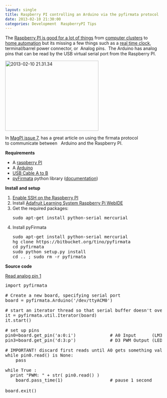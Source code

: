 ```yaml
---
layout: single
title: Raspberry PI controlling an Arduino via the pyfirmata protocol 
date: 2013-02-10 21:30:00
categories: Development  RaspberryPI Tips
---
```

The <a href="http://reviews.cnet.co.uk/desktops/25-fun-things-to-do-with-a-raspberry-pi-50009851/">Raspberry PI is good for a lot of things</a> from <a href="http://www.engadget.com/2012/09/13/supercomputer-built-from-raspberry-pi-and-lego/">computer clusters</a> to <a href="http://www.instructables.com/id/Raspberry-Pi-GPIO-home-automation/">home automation</a> but its missing a few things such as a <a href="http://learn.adafruit.com/adding-a-real-time-clock-to-raspberry-pi/overview">real time clock</a>, terminal/barrel power connector, or  Analog pins.  The Arduino has analog pins that can be read by the USB virtual serial port from the Raspberry PI.

<img class="alignright size-medium wp-image-3168" alt="2013-02-10 21.31.34" src="/public/uploads/2013/02/2013-02-10-21.31.34-300x225.jpg" width="300" height="225" />

In <a href="http://ex.ploit.ws/themagpi/The_MagPi_issue_7.pdf">MagPI issue 7</a>, has a great article on using the firmata protocol to communicate between   Arduino and the Raspberry PI.

<strong>Requirements</strong>
<ul>
	<li>A <a href="http://www.raspberrypi.org/">raspberry PI</a></li>
	<li>A <a href="http://www.arduino.cc/">Arduino</a></li>
	<li><a href="https://www.sparkfun.com/products/512">USB Cable A to B</a></li>
	<li><a href="https://github.com/tino/pyFirmata">pyFirmata</a> python library (<a href="https://readthedocs.org/projects/pyfirmata/">documentation</a>)</li>
</ul>
<strong>Install and setup </strong>
<ol>
	<li><a href="http://learn.adafruit.com/adafruits-raspberry-pi-lesson-6-using-ssh">Enable SSH on the Raspberry PI</a></li>
	<li>Install <a href="http://learn.adafruit.com/webide/overview">Adafruit Learning System Raspberry Pi WebIDE</a></li>
	<li>Get the required packages:
<pre>sudo apt-get install python-serial mercurial</pre>
</li>
	<li>Install pyFirmata
<pre>sudo apt-get install python-serial mercurial
hg clone https://bitbucket.org/tino/pyfirmata
cd pyfirmata
sudo python setup.py install
cd .. ; sudo rm -r pyfirmata</pre>
</li>
</ol>
<strong>Source code </strong>

<a href="https://gist.github.com/anonymous/4752636">Read analog pin 1</a>
<pre>import pyfirmata

# Create a new board, specifying serial port
board = pyfirmata.Arduino('/dev/ttyACM0')

# start an iterator thread so that serial buffer doesn't overflow
it = pyfirmata.util.Iterator(board)
it.start()

# set up pins
pin0=board.get_pin('a:0:i')             # A0 Input      (LM35)
pin3=board.get_pin('d:3:p')             # D3 PWM Output (LED)

# IMPORTANT! discard first reads until A0 gets something valid
while pin0.read() is None:
    pass

while True : 
  print "PWM: " + str( pin0.read() ) 
	board.pass_time(1)                  # pause 1 second

board.exit()<span style="font-size: 16px;"> </span></pre>
